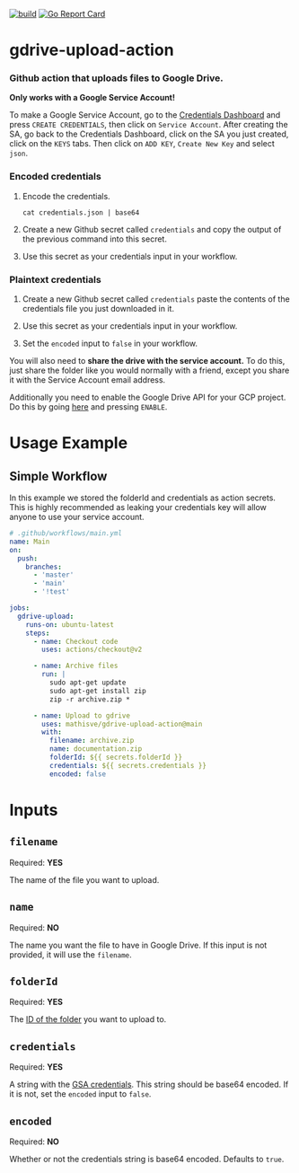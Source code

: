 [![build](https://github.com/mathisve/gdrive-upload-action/actions/workflows/ci.yaml/badge.svg?branch=main)](https://github.com/mathisve/gdrive-upload-action/actions)
[![Go Report Card](https://goreportcard.com/badge/github.com/mathisve/gdrive-upload-action)](https://goreportcard.com/report/github.com/mathisve/gdrive-upload-action)

# gdrive-upload-action
### Github action that uploads files to Google Drive.

**Only works with a Google Service Account!**

To make a Google Service Account, go to the [Credentials Dashboard](https://console.cloud.google.com/apis/credentials) and press `CREATE CREDENTIALS`, then click on `Service Account`. After creating the SA, go back to the Credentials Dashboard, click on the SA you just created, click on the `KEYS` tabs. Then click on `ADD KEY`, `Create New Key` and select `json`.

### Encoded credentials
1. Encode the credentials.

    `cat credentials.json | base64`

2. Create a new Github secret called `credentials` and copy the output of the previous command into this secret.

3. Use this secret as your credentials input in your workflow.

### Plaintext credentials

1. Create a new Github secret called `credentials` paste the contents of the credentials file you just downloaded in it.

2. Use this secret as your credentials input in your workflow.

3. Set the `encoded` input to `false` in your workflow.


You will also need to **share the drive with the service account.** To do this, just share the folder like you would normally with a friend, except you share it with the Service Account email address. 

Additionally you need to enable the Google Drive API for your GCP project. Do this by going [here](https://console.cloud.google.com/marketplace/product/google/drive.googleapis.com) and pressing `ENABLE`.

# Usage Example

## Simple Workflow
In this example we stored the folderId and credentials as action secrets. This is highly recommended as leaking your credentials key will allow anyone to use your service account.
```yaml
# .github/workflows/main.yml
name: Main
on:
  push:
    branches:
      - 'master'
      - 'main'
      - '!test'

jobs:
  gdrive-upload:
    runs-on: ubuntu-latest
    steps:
      - name: Checkout code
        uses: actions/checkout@v2

      - name: Archive files
        run: |
          sudo apt-get update
          sudo apt-get install zip
          zip -r archive.zip *

      - name: Upload to gdrive
        uses: mathisve/gdrive-upload-action@main
        with:
          filename: archive.zip
          name: documentation.zip
          folderId: ${{ secrets.folderId }}
          credentials: ${{ secrets.credentials }}
          encoded: false
```

# Inputs

## ``filename``
Required: **YES**

The name of the file you want to upload.

## ``name``
Required: **NO**

The name you want the file to have in Google Drive. If this input is not provided, it will use the `filename`.

## ``folderId``
Required: **YES**

The [ID of the folder](https://ploi.io/documentation/database/where-do-i-get-google-drive-folder-id) you want to upload to.

## ``credentials``
Required: **YES**

A string with the [GSA credentials](https://stackoverflow.com/questions/46287267/how-can-i-get-the-file-service-account-json-for-google-translate-api/46290808).
This string should be base64 encoded. If it is not, set the `encoded` input to `false`.

## ``encoded``
Required: **NO**

Whether or not the credentials string is base64 encoded. Defaults to `true`.
